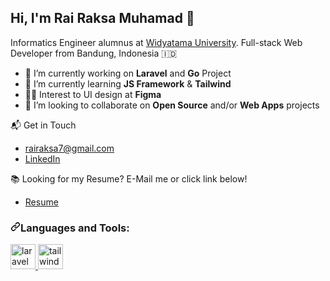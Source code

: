 <h2>Hi, I'm Rai Raksa Muhamad 👋</h2>

Informatics Engineer alumnus at <a href='https://www.widyatama.ac.id/'>Widyatama University</a>. Full-stack Web Developer from Bandung, Indonesia 🇮🇩

- 🔭 I’m currently working on **Laravel** and **Go** Project
- 🌱 I’m currently learning **JS Framework** & **Tailwind**
- 👨‍💻 Interest to UI design at **Figma**
- 👯 I’m looking to collaborate on **Open Source** and/or **Web Apps** projects

📬 Get in Touch
- <a href="mailto:rairaksa7@gmail.com">rairaksa7@gmail.com</a>
- <a href='https://www.linkedin.com/in/rairaksa/'>LinkedIn</a>

📚 Looking for my Resume? E-Mail me or click link below!
- <a href='https://rairaksa.github.io'>Resume</a>

<h3 align="left"><a id="user-content-languages-and-tools" class="anchor" aria-hidden="true" href="#languages-and-tools"><svg class="octicon octicon-link" viewBox="0 0 16 16" version="1.1" width="16" height="16" aria-hidden="true"><path fill-rule="evenodd" d="M7.775 3.275a.75.75 0 001.06 1.06l1.25-1.25a2 2 0 112.83 2.83l-2.5 2.5a2 2 0 01-2.83 0 .75.75 0 00-1.06 1.06 3.5 3.5 0 004.95 0l2.5-2.5a3.5 3.5 0 00-4.95-4.95l-1.25 1.25zm-4.69 9.64a2 2 0 010-2.83l2.5-2.5a2 2 0 012.83 0 .75.75 0 001.06-1.06 3.5 3.5 0 00-4.95 0l-2.5 2.5a3.5 3.5 0 004.95 4.95l1.25-1.25a.75.75 0 00-1.06-1.06l-1.25 1.25a2 2 0 01-2.83 0z"></path></svg></a>Languages and Tools:</h3>
<p align="left">
  <a href="https://laravel.com/" rel="nofollow"> 
    <img src="https://raw.githubusercontent.com/laravel/art/master/logo-mark/5%20svg/2%20cmyk/1%20Full%20Color/laravel-mark-cmyk-red.svg" alt="laravel" style="max-width:100%;" width="40" height="40"> 
  </a>
  <a href="https://tailwindcss.com/" rel="nofollow"> 
    <img src="https://camo.githubusercontent.com/5734d0669fe22ce04a1cb989a156cd32c379875f6bca56d5210c9432824856d9/68747470733a2f2f7777772e766563746f726c6f676f2e7a6f6e652f6c6f676f732f7461696c77696e646373732f7461696c77696e646373732d69636f6e2e737667" alt="tailwind" data-canonical-src="https://www.vectorlogo.zone/logos/tailwindcss/tailwindcss-icon.svg" style="max-width:100%;" width="40" height="40">
  </a> 
</p>

